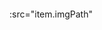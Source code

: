 <img
                v-if="index === 0"
                :src="getImgApi + item.imgPath + '&' + 'bizId=' + item.bizId"
              >
              
              
<!-- <img
                v-if="index === 0"
                src="http://10.18.100.234:9006/core-api/eemp/v1/eempFastdfs/getPic?filePath=group1/M00/00/8C/ChJk6l9Y5GiAAwS_AACZurj8Ff4183.png&bizId=4"
                alt=""
              > -->              

:src="item.imgPath"
